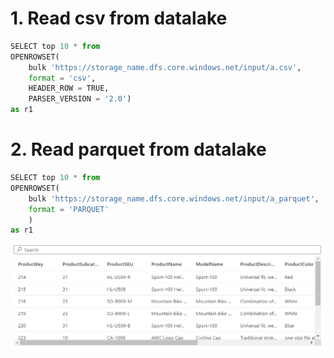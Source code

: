 # 1. Read csv from datalake


```python
SELECT top 10 * from 
OPENROWSET(
    bulk 'https://storage_name.dfs.core.windows.net/input/a.csv',
    format = 'csv',
    HEADER_ROW = TRUE,
    PARSER_VERSION = '2.0') 
as r1
```

# 2. Read parquet from datalake


```python
SELECT top 10 * from 
OPENROWSET(
    bulk 'https://storage_name.dfs.core.windows.net/input/a_parquet',
    format = 'PARQUET'
    ) 
as r1
```

![result](https://raw.githubusercontent.com/Piyush16-98/raw_files/main/screenshots/synapse/serverless_sql_pool/read_Datalake_csv_Screenshot%202023-08-16%20191926.png)
